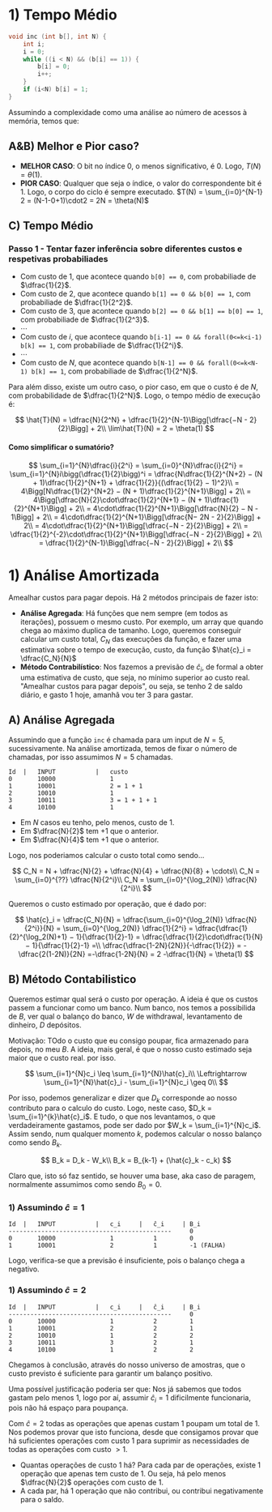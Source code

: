 # 1) Tempo Médio

```c
void inc (int b[], int N) {
    int i;
    i = 0;
    while ((i < N) && (b[i] == 1)) {
        b[i] = 0;
        i++;
    }
    if (i<N) b[i] = 1;
}
```

Assumindo a complexidade como uma análise ao número de acessos à memória, temos que:

## A&B) Melhor e Pior caso?


- **MELHOR CASO**: O bit no índice 0, o menos significativo, é 0. Logo, $T(N) = \theta(1)$.
- **PIOR CASO**: Qualquer que seja o índice, o valor do correspondente bit é 1. Logo, o corpo do ciclo é sempre executado. $T(N) = \sum_{i=0}^{N-1} 2 = (N-1-0+1)\cdot2 = 2N = \theta(N)$

## C) Tempo Médio

### Passo 1 - Tentar fazer inferência sobre diferentes custos e respetivas probabiliades

- Com custo de 1, que acontece quando `b[0] == 0`, com probabiliade de $\dfrac{1}{2}$.
- Com custo de 2, que acontece quando `b[1] == 0 && b[0] == 1`, com probabiliade de $\dfrac{1}{2^2}$.
- Com custo de 3, que acontece quando `b[2] == 0 && b[1] == b[0] == 1`, com probabiliade de $\dfrac{1}{2^3}$.
- $\cdots$
- Com custo de $i$, que acontece quando `b[i-1] == 0 && forall(0<=k<i-1) b[k] == 1`, com probabiliade de $\dfrac{1}{2^i}$.
- $\cdots$
- Com custo de $N$, que acontece quando `b[N-1] == 0 && forall(0<=k<N-1) b[k] == 1`, com probabiliade de $\dfrac{1}{2^N}$.

Para além disso, existe um outro caso, o pior caso, em que o custo é de $N$, com probabilidade de $\dfrac{1}{2^N}$. Logo, o tempo médio de execução é:

$$
\hat{T}(N) = \dfrac{N}{2^N} + \dfrac{1}{2}^{N-1}\Bigg[\dfrac{−N - 2}{2}\Bigg] + 2\\
\lim\hat{T}(N) = 2 = \theta(1)
$$

#### Como simplificar o sumatório?

$$
\sum_{i=1}^{N}\dfrac{i}{2^i} = \sum_{i=0}^{N}\dfrac{i}{2^i} = \sum_{i=1}^{N}i\bigg(\dfrac{1}{2}\bigg)^i = \dfrac{N\dfrac{1}{2}^{N+2} − (N + 1)\dfrac{1}{2}^{N+1} + \dfrac{1}{2}}{(\dfrac{1}{2} − 1)^2}\\
= 4\Bigg[N\dfrac{1}{2}^{N+2} − (N + 1)\dfrac{1}{2}^{N+1}\Bigg] + 2\\
= 4\Bigg[\dfrac{N}{2}\cdot\dfrac{1}{2}^{N+1} − (N + 1)\dfrac{1}{2}^{N+1}\Bigg] + 2\\
= 4\cdot\dfrac{1}{2}^{N+1}\Bigg[\dfrac{N}{2} − N - 1\Bigg] + 2\\
= 4\cdot\dfrac{1}{2}^{N+1}\Bigg[\dfrac{N− 2N - 2}{2}\Bigg] + 2\\
= 4\cdot\dfrac{1}{2}^{N+1}\Bigg[\dfrac{−N - 2}{2}\Bigg] + 2\\
= \dfrac{1}{2}^{-2}\cdot\dfrac{1}{2}^{N+1}\Bigg[\dfrac{−N - 2}{2}\Bigg] + 2\\
= \dfrac{1}{2}^{N-1}\Bigg[\dfrac{−N - 2}{2}\Bigg] + 2\\
$$

# 1) Análise Amortizada

Amealhar custos para pagar depois. Há 2 métodos principais de fazer isto:

- **Análise Agregada**: Há funções que nem sempre (em todos as iterações), possuem o mesmo custo. Por exemplo, um array que quando chega ao máximo duplica de tamanho. Logo, queremos conseguir calcular um custo total, $C_N$ das execuções da função, e fazer uma estimativa sobre o tempo de execução, custo, da função $\hat{c}_i = \dfrac{C_N}{N}$
- **Método Contrabilístico**: Nos fazemos a previsão de $\hat{c}_i$, de formal a obter uma estimativa de custo, que seja, no mínimo superior ao custo real. "Amealhar custos para pagar depois", ou seja, se tenho 2 de saldo diário, e gasto 1 hoje, amanhã vou ter 3 para gastar.

## A) Análise Agregada

Assumindo que a função `inc` é chamada para um input de $N = 5$, sucessivamente. Na análise amortizada, temos de fixar o número de chamadas, por isso assumimos $N=5$ chamadas.

```
Id  |   INPUT           |   custo
0       10000               1
1       10001               2 = 1 + 1
2       10010               1
3       10011               3 = 1 + 1 + 1
4       10100               1
```

- Em $N$ casos eu tenho, pelo menos, custo de 1.
- Em $\dfrac{N}{2}$ tem $+1$ que o anterior.
- Em $\dfrac{N}{4}$ tem $+1$ que o anterior.

Logo, nos poderiamos calcular o custo total como sendo...

$$
C_N = N + \dfrac{N}{2} + \dfrac{N}{4} + \dfrac{N}{8} + \cdots\\
C_N = \sum_{i=0}^{??} \dfrac{N}{2^i}\\
C_N = \sum_{i=0}^{\log_2(N)} \dfrac{N}{2^i}\\
$$

Queremos o custo estimado por operação, que é dado por:

$$
\hat{c}_i = \dfrac{C_N}{N} = \dfrac{\sum_{i=0}^{\log_2(N)} \dfrac{N}{2^i}}{N} = \sum_{i=0}^{\log_2(N)} \dfrac{1}{2^i} = \dfrac{\dfrac{1}{2}^{\log_2(N)+1} − 1}{\dfrac{1}{2}-1} = \dfrac{\dfrac{1}{2}\cdot\dfrac{1}{N} − 1}{\dfrac{1}{2}-1} =\\
 \dfrac{\dfrac{1-2N}{2N}}{-\dfrac{1}{2}} = -\dfrac{2(1-2N)}{2N} =-\dfrac{1-2N}{N} = 2 -\dfrac{1}{N} = \theta(1)
$$

## B) Método Contabilistico

Queremos estimar qual será o custo por operação. A ideia é que os custos passem a funcionar como um banco. Num banco, nos temos a possibilida de $B$, ver qual o balanço do banco, $W$ de withdrawal, levantamento de dinheiro,  $D$ depósitos.

Motivação: TOdo o custo que eu consigo poupar, fica armazenado para depois, no meu $B$. A ideia, mais geral, é que o nosso custo estimado seja maior que o custo real. por isso.

$$
\sum_{i=1}^{N}c_i \leq \sum_{i=1}^{N}\hat{c}_i\\
\Leftrightarrow \sum_{i=1}^{N}\hat{c}_i -  \sum_{i=1}^{N}c_i \geq 0\\
$$

Por isso, podemos generalizar e dizer que $D_k$ corresponde ao nosso contributo para o calculo do custo. Logo, neste caso, $D_k = \sum_{i=1}^{k}\hat{c}_i$. E tudo, o que nos levantamos, o que verdadeiramente gastamos, pode ser dado por $W_k = \sum_{i=1}^{N}c_i$. Assim sendo, num qualquer momento $k$, podemos calcular o nosso balanço como sendo $B_k$.

$$
B_k = D_k - W_k\\
B_k = B_{k-1} + (\hat{c}_k - c_k)
$$

Claro que, isto só faz sentido, se houver uma base, aka caso de paragem, normalmente assumimos como sendo $B_0 = 0$.

### 1) Assumindo $\hat{c} = 1$

```
Id  |   INPUT           |   c_i     |   ĉ_i     | B_i
---------------------------------------------     0
0       10000               1           1         0
1       10001               2           1         -1 (FALHA)

```

Logo, verifica-se que a previsão é insuficiente, pois o balanço chega a negativo.

### 1) Assumindo $\hat{c} = 2$

```
Id  |   INPUT           |   c_i     |   ĉ_i     | B_i
---------------------------------------------     0
0       10000               1           2         1
1       10001               2           2         1
2       10010               1           2         2
3       10011               3           2         1
4       10100               1           2         2
```

Chegamos à conclusão, através do nosso universo de amostras, que o custo previsto é suficiente para garantir um balanço positivo.

Uma possível justificação poderia ser que: Nos já sabemos que todos gastam pelo menos 1, logo por aí, assumir $\hat{c}_i = 1$ dificilmente funcionaria, pois não há espaço para poupança.

Com $\hat{c} = 2$ todas as operações que apenas custam $1$ poupam um total de $1$. Nos podemos provar que isto funciona, desde que consigamos provar que há suficientes operações com custo $1$ para suprimir as necessidades de todas as operações com custo $> 1$.

- Quantas operações de custo $1$ há? Para cada par de operações, existe 1 operação que apenas tem custo de 1. Ou seja, há pelo menos $\dfrac{N}{2}$ operações com custo de 1.
- A cada par, há 1 operação que não contribui, ou contribui negativamente para o saldo.